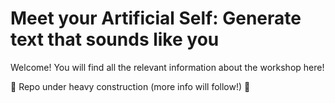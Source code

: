 # Meet your Artificial Self: Generate text that sounds like you
Welcome! You will find all the relevant information about the workshop here!

:construction: Repo under heavy construction (more info will follow!) :construction:
